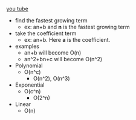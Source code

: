 [you tube](https://www.youtube.com/watch?v=D6xkbGLQesk)

* find the fastest growing term 
  * ex: an+b and __n__ is the fastest growing term
* take the coefficient term
  * ex: an+b. Here __a__ is the coefficient.
* examples
  * an+b  will become O(n)
  * an^2+bn+c will become O(n^2)
* Polynomial
  * O(n^c)  
    * O(n^2), O(n^3)
* Exponential
  * O(c^n)
    * O(2^n)
* Linear
  * O(n)